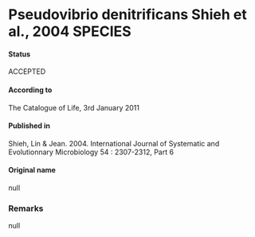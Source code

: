 Pseudovibrio denitrificans Shieh et al., 2004 SPECIES
=======

#### Status
ACCEPTED

#### According to
The Catalogue of Life, 3rd January 2011

#### Published in
Shieh, Lin & Jean. 2004. International Journal of Systematic and Evolutionnary Microbiology 54 : 2307-2312, Part 6

#### Original name
null

### Remarks
null
